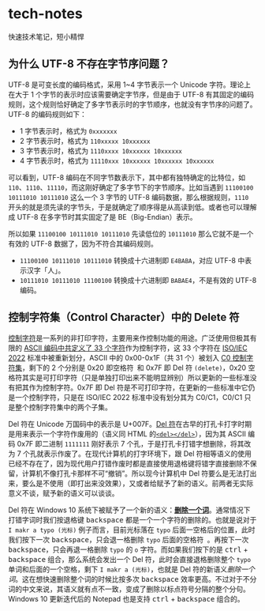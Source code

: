 # tech-notes
快速技术笔记，短小精悍

## 为什么 UTF-8 不存在字节序问题？
UTF-8 是可变长度的编码格式，采用 1~4 字节表示一个 Unicode 字符。理论上在大于 1 个字节的表示时应该需要确定字节序，但是由于 UTF-8 有其固定的编码规则，这个规则恰好确定了多字节表示时的字节顺序，也就没有字节序的问题了。UTF-8 的编码规则如下：

- 1 字节表示时，格式为 `0xxxxxxx`
- 2 字节表示时，格式为 `110xxxxx 10xxxxxx`
- 3 字节表示时，格式为 `1110xxxx 10xxxxxx 10xxxxxx`
- 4 字节表示时，格式为 `11110xxx 10xxxxxx 10xxxxxx 10xxxxxx`

可以看到，UTF-8 编码在不同字节数表示下，其中都有独特确定的比特位，如 `110`、`1110`、`11110`，而这刚好确定了多字节下的字节顺序。比如当遇到 `11100100 10111010 10111010` 这么一个 3 字节的 UTF-8 编码数据，那么根据规则，`1110` 开头的就是须先读的字节头，于是就确定了顺序得是从高读到低。或者也可以理解成 UTF-8 在多字节时其实固定了是 BE（Big-Endian）表示。

所以如果 `11100100 10111010 10111010` 先读低位的 `10111010` 那么它就不是一个有效的 UTF-8 数据了，因为不符合其编码规则。

- `11100100 10111010 10111010` 转换成十六进制即 `E4BABA`，对应 UTF-8 中表示汉字「人」。
- `10111010 10111010 11100100` 转换成十六进制即 `BABAE4`，不是有效的 UTF-8 编码。

## 控制字符集（Control Character）中的 Delete 符
[控制字符](https://en.wikipedia.org/wiki/Control_character)是一系列的非打印字符，主要用来作控制功能的用途。广泛使用但极其有限的 [ASCII 编码中共定义了 33 个字符](https://zh.wikipedia.org/wiki/ASCII#Control_characters)作为控制字符，这 33 个字符在 [ISO/IEC 2022](https://zh.wikipedia.org/wiki/ISO/IEC_2022) 标准中被重新划分，ASCII 中的 0x00-0x1F（共 31 个）被划入 [C0 控制字符集](https://en.wikipedia.org/wiki/C0_and_C1_control_codes#C0_controls)，剩下的 2 个分别是 0x20 即空格符` `和 0x7F 即 Del 符 `(delete)`，0x20 空格符其实是可打印字符（只是单独打印出来不能明显辨别）所以更新的一些标准没有把其作为控制字符。0x7F 即 Del 符是不可打印字符，在更新的一些标准中它仍是一个控制字符，只是在 ISO/IEC 2022 标准中没有划分其为 C0/C1，C0/C1 只是整个控制字符集中的两个子集。

Del 符在 Unicode 万国码中的表示是 U+007F。[Del 符](https://zh.wikipedia.org/wiki/Delete%E5%AD%97%E7%AC%A6)在古早的打孔卡打字时期是用来表示一个字符作废用的（语义同 HTML 的[`<del></del>`](https://webapps.stackexchange.com/a/15030)），因为其 ASCII 编码 0x7F 即二进制 `1111111` 刚好表示 7 个孔，于是打孔卡打错字想删除，将其改为 7 个孔就表示作废了。在现代计算机的打字环境下，跟 Del 符相等语义的使用已经不存在了，因为现代用户打错作废时都是直接使用退格键将错字直接删除不保留，计算机不像打孔卡那样不可“撤销”。所以现今计算机中 Del 符要么是无法打出来，要么是不使用（即打出来没效果），又或者给赋予了新的语义。前两者无实际意义不谈，赋予新的语义可以谈谈。

Del 符在 Windows 10 系统下被赋予了一个新的语义：[**删除一个词**](https://en.wikipedia.org/wiki/Delete_character#Current_use)。通常情况下打错字词时我们按退格键 <kbd>backspace</kbd> 都是一个一个字符的删除的。也就是说对于 `I makr a typo (光标)` 例子而言，目前光标落在 `typo` 后面一空格后的位置，此时我们按下一次 <kbd>backspace</kbd>，只会退一格删除 `typo` 后面的空格符` `。再按下一次 <kbd>backspace</kbd>，只会再退一格删除 `typo` 的 `o` 字符。而如果我们按下的是 <kbd>ctrl</kbd> + <kbd>backspace</kbd> 组合，那么系统会发出一个 Del 符，此时会直接退格删除整个 `typo ` 单词和后面的一个空格，剩下 `I makr a (光标)`，也就是 Del 符的新语义*删除一个词*。这在想快速删除整个词的时候比按多次 <kbd>backspace</kbd> 效率更高。不过对于不分词的中文来说，其语义就有点不一致，变成了删除以标点符号分隔的整个分句。Windows 10 更新迭代后的 Notepad 也是支持 <kbd>ctrl</kbd> + <kbd>backspace</kbd> 组合的。


